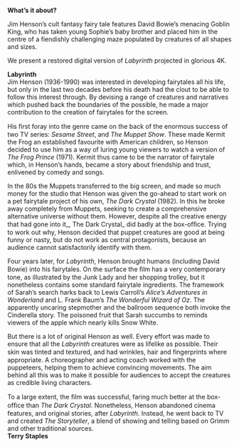

**What’s it about?**

Jim Henson’s cult fantasy fairy tale features David Bowie’s menacing Goblin King, who has taken young Sophie’s baby brother and placed him in the centre of a fiendishly challenging maze populated by creatures of all shapes and sizes.

We present a restored digital version of _Labyrinth_ projected in glorious 4K.<br>

**Labyrinth**<br>
Jim Henson (1936-1990) was interested in developing fairytales all his life, but only in the last two decades before his death had the clout to be able to follow this interest through. By devising a range of creatures and narratives which pushed back the boundaries of the possible, he made a major contribution to the creation of fairytales for the screen.

His ﬁrst foray into the genre came on the back of the enormous success of two TV series: _Sesame Street_, and _The Muppet Show_. These made Kermit the Frog an established favourite with American children, so Henson decided to use him as a way of luring young viewers to watch a version of _The Frog Prince_ (1971). Kermit thus came to be the narrator of fairytale which, in Henson’s hands, became a story about friendship and trust, enlivened by comedy and songs.

In the 80s the Muppets transferred to the big screen, and made so much money for the studio that Henson was given the go-ahead to start work on a pet fairytale project of his own, _The Dark Crystal_ (1982). In this he broke away completely from Muppets, seeking to create a comprehensive alternative universe without them. However, despite all the creative energy that had gone into it_, The Dark Crystal_ did badly at the box-ofﬁce. Trying to work out why, Henson decided that puppet creatures are good at being funny or nasty, but do not work as central protagonists, because an audience cannot satisfactorily identify with them.

Four years later, for _Labyrinth_, Henson brought humans (including David Bowie) into his fairytales. On the surface the ﬁlm has a very contemporary tone, as illustrated by the Junk Lady and her shopping trolley, but it nonetheless contains some standard fairytale ingredients. The framework of Sarah’s search harks back to Lewis Carroll’s _Alice’s Adventures in Wonderland_ and L. Frank Baum’s _The Wonderful Wizard of Oz_. The apparently uncaring stepmother and the ballroom sequence both invoke the Cinderella story. The poisoned fruit that Sarah succumbs to reminds viewers of the apple which nearly kills Snow White.

But there is a lot of original Henson as well. Every effort was made to ensure that all the _Labyrinth_ creatures were as lifelike as possible. Their skin was tinted and textured, and had wrinkles, hair and ﬁngerprints where appropriate. A choreographer and acting coach worked with the puppeteers, helping them to achieve convincing movements. The aim behind all this was to make it possible for audiences to accept the creatures as credible living characters.

To a large extent, the ﬁlm was successful, faring much better at the box-ofﬁce than _The Dark Crystal_. Nonetheless, Henson abandoned cinema features, and original stories, after _Labyrinth_. Instead, he went back to TV and created _The Storyteller_, a blend of showing and telling based on Grimm and other traditional sources. <br>
**Terry Staples**<br>
<!--stackedit_data:
eyJoaXN0b3J5IjpbLTY0ODAwNjM1MV19
-->